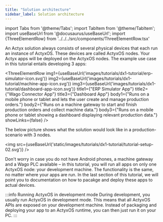 ```yaml
---
title: "Solution architecture"
sidebar_label: Solution architecture
---
```


import Tabs from '@theme/Tabs';
import TabItem from '@theme/TabItem';
import useBaseUrl from '@docusaurus/useBaseUrl';
import {ThreeElementRow} from '../../../src/components/ThreeElementRow.tsx'

An Actyx solution always consists of several physical devices that each run an instance of ActyxOS. These devices are called ActyxOS nodes. Your Actyx apps will be deployed on the ActyxOS nodes. The example use case in this tutorial entails developing 3 apps:

<ThreeElementRow
    img1={useBaseUrl('images/tutorials/dx1-tutorial/erp-simulator-icon.svg')}
    img2={useBaseUrl('images/tutorials/dx1-tutorial/machine-app-icon.svg')}
    img3={useBaseUrl('images/tutorials/dx1-tutorial/dashboard-app-icon.svg')}
    title1={"ERP Simulator App"}
    title2={"Wago Connector App"}
    title3={"Dashboard App"}
    body1={"Runs on a mobile phone or tablet and lets the user create and manage production orders."}
    body2={"Runs on a machine gateway to start and finish production orders and collect machine data."}
    body3={"Runs on a mobile phone or tablet showing a dashboard displaying relevant production data."}
    showLinks={false}
/>

The below picture shows what the solution would look like in a production-scenario with 3 nodes.

<img src={useBaseUrl('static/images/tutorials/dx1-tutorial/tutorial-setup-02.svg')} />

Don't worry in case you do not have Android phones, a machine gateway and a Wago PLC available – in this tutorial, you will run all apps on only one ActyxOS node: your development machine. The functionality is the same, no matter where your apps are run. In the last section of this tutorial, we will point you to documentation on how to pacakge and deploy these apps to actual devices.

:::info Running ActyxOS in development mode
During development, you usually run ActyxOS in development mode. This means that all ActyxOS APIs are exposed on your development machine. Instead of packaging and deploying your app to an ActyxOS runtime, you can then just run it on your PC.
:::
